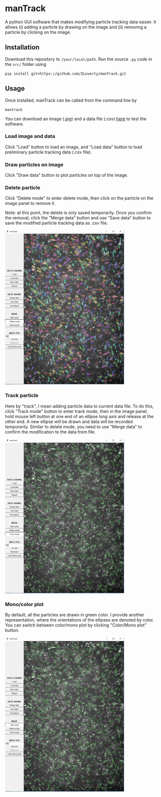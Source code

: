 # manTrack

A python GUI software that makes modifying particle tracking data easier. It allows (i) adding a particle by drawing on the image and (ii) removing a particle by clicking on the image.

## Installation

Download this repository to `/your/local/path`. Run the source `.py` code in the `src/` folder using

```console
pip install git+https://github.com/ZLoverty/manTrack.git
```

## Usage

Once installed, manTrack can be called from the command line by

```console
mantrack
```

You can download an image (.jpg) and a data file (.csv) [here](https://drive.google.com/uc?export=download&id=1Ab8dnfNad1QvCRg3-iIH7z-K973zvsUt) to test the software.

### Load image and data

Click "Load" button to load an image, and "Load data" button to load preliminary particle tracking data (.csv file).

### Draw particles on image

Click "Draw data" button to plot particles on top of the image. 

### Delete particle

Click "Delete mode" to enter delete mode, then click on the particle on the image panel to remove it.

Note: at this point, the delete is only saved temporarily. Once you confirm the removal, click the "Merge data" button and use "Save data" button to save the modified particle tracking data as .csv file. 

![delete](/img/delete.gif)

### Track particle

Here by "track", I mean adding particle data to current data file. To do this, click "Track mode" button to enter track mode, then in the image panel, hold mouse left button at one end of an ellipse long axis and release at the other end. A new ellipse will be drawn and data will be recorded temporarily.
Similar to delete mode, you need to use "Merge data" to confirm the modification to the data from file.

![tracking](/img/tracking.gif)

### Mono/color plot

By default, all the particles are drawn in green color. I provide another representation, where the orientations of the ellipses are denoted by color. You can switch between color/mono plot by clicking "Color/Mono plot" button.

![color](/img/color.gif)